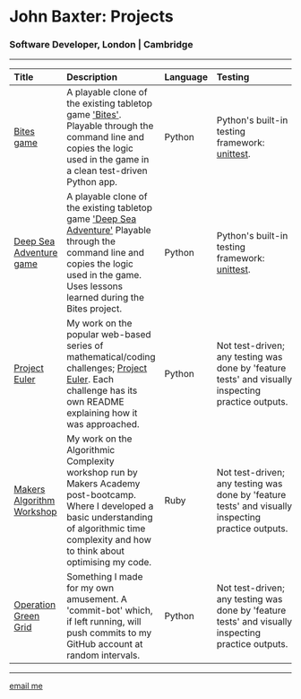 # John Baxter: Projects
### Software Developer, London | Cambridge

***
|Title|Description|Language|Testing&nbsp;&nbsp;&nbsp;&nbsp;&nbsp;&nbsp;&nbsp;&nbsp;&nbsp;&nbsp;&nbsp;&nbsp;&nbsp;&nbsp;&nbsp;&nbsp;&nbsp;&nbsp;&nbsp;|Techniques&nbsp;&nbsp;&nbsp;&nbsp;&nbsp;&nbsp;&nbsp;&nbsp;&nbsp;&nbsp;&nbsp;&nbsp;&nbsp;&nbsp;&nbsp;&nbsp;|
|:---|:---|:---|:---|:---|
|[Bites game][bites-gh]|A playable clone of the existing tabletop game ['Bites'][bites-bgt]. Playable through the command line and copies the logic used in the game in a clean test-driven Python app. |Python|Python's built-in testing framework: [unittest][python-unittest].|Test-driven development (TDD), single responsibility principle (SRP) and object-oriented programming (OOP).|
|[Deep Sea Adventure game][deep-sea-adventure-gh]|A playable clone of the existing tabletop game ['Deep Sea Adventure'][deep-sea-adventure-oink] Playable through the command line and copies the logic used in the game. Uses lessons learned during the Bites project.|Python|Python's built-in testing framework: [unittest][python-unittest].|Learning from previous experience. Refining skills in TDD, SRP and OOP.|
|[Project Euler][project-euler-gh]|My work on the popular web-based series of mathematical/coding challenges; [Project Euler][project-euler]. Each challenge has its own README explaining how it was approached.|Python|Not test-driven; any testing was done by 'feature tests' and visually inspecting practice outputs.|Planning my work, problem solving, reporting progress. Memoisation. Code reviewing.|
|[Makers Algorithm Workshop][algorithm-workshop-gh]|My work on the Algorithmic Complexity workshop run by Makers Academy post-bootcamp. Where I developed a basic understanding of algorithmic time complexity and how to think about optimising my code.|Ruby|Not test-driven; any testing was done by 'feature tests' and visually inspecting practice outputs.|OOP, optimisation and recursion. Basic understanding of big-O classification.|
|[Operation Green Grid][green-grid-gh]|Something I made for my own amusement. A 'commit-bot' which, if left running, will push commits to my GitHub account at random intervals.|Python|Not test-driven; any testing was done by 'feature tests' and visually inspecting practice outputs.|Sending instructions to the command line, spiking, and ad-hoc learning during code production.|
***

[email me](mailto:john.g.baxter@googlemail.com?subject=[GitHubCV])

[algorithm-workshop-gh]: <https://github.com/john-baxter/makers-algorithm-workshop>
[bites-gh]: <https://github.com/john-baxter/Bites-game>
[deep-sea-adventure-gh]: <https://github.com/john-baxter/deep-sea-adventure>
[green-grid-gh]: <https://github.com/john-baxter/operation-green-grid>
[project-euler-gh]: <https://github.com/john-baxter/project-euler>

[bites-bgt]: <https://www.boardgametables.com/products/bites-board-game>
[deep-sea-adventure-oink]: <https://oinkgames.com/en/games/analog/deep-sea-adventure/>
[project-euler]: <https://projecteuler.net/about>
[python-unittest]: <https://docs.python.org/3/library/unittest.html>
